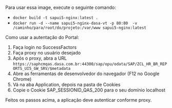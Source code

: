 Para usar essa image, execute o seguinte comando:

 * `docker build -t sapui5-nginx:latest .`
 * `docker run -d --name sapui5-nginx-dasa-vt -p 80:80  -v /caminho/para/root/do/projeto:/var/www sapui5-nginx:latest`

Como usar a autentação do Portal:
 1) Faça login no SuccessFactors
 2) Faça proxy no usuário desejado
 3) Após o proxy, abra a URL `https://saphcmqas.dasa.com.br:44300/sap/opu/odata/SAP/ZCL_HR_BR_REPORTS_UI5_GW_SRV/$metadata`
 4) Abre as ferramentas de desenvolvedor do navegador (F12 no Google Chrome)
 5) Vá na aba Application, depois na pasta de Cookies
 6) Copie o Cookie SAP_SESSIONID_QAS_200 para o seu domínio localhost
 
 Feitos os passos acima, a aplicação deve autenticar conforme proxy.
